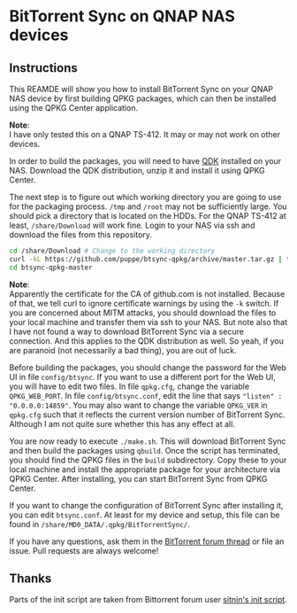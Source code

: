 # BitTorrent Sync on QNAP NAS devices

## Instructions

This REAMDE will show you how to install BitTorrent Sync on your QNAP
NAS device by first building QPKG packages, which can then be installed
using the QPKG Center application.

**Note**:  
I have only tested this on a QNAP TS-412. It may or may not work on
other devices.

In order to build the packages, you will need to have
[QDK](http://wiki.qnap.com/wiki/QPKG_Development_Guidelines) installed
on your NAS. Download the QDK distribution, unzip it and install it
using QPKG Center.

The next step is to figure out which working directory you are going to
use for the packaging process. `/tmp` and `/root` may not be
sufficiently large. You should pick a directory that is located on the
HDDs. For the QNAP TS-412 at least, `/share/Download` will work fine.
Login to your NAS via ssh and download the files from this repository.

```sh
cd /share/Download # Change to the working directory
curl -kL https://github.com/puppe/btsync-qpkg/archive/master.tar.gz | tar -xz
cd btsync-qpkg-master
```

**Note**:  
Apparently the certificate for the CA of github.com is not installed.
Because of that, we tell curl to ignore certificate warnings by using
the `-k` switch. If you are concerned about MITM attacks, you should
download the files to your local machine and transfer them via ssh to
your NAS. But note also that I have not found a way to download
BitTorrent Sync via a secure connection. And this applies to the QDK
distribution as well. So yeah, if you are paranoid (not necessarily a
bad thing), you are out of luck.

Before building the packages, you should change the password for the
Web UI in file `config/btsync`. If you want to use a different port for
the Web UI, you will have to edit two files. In file
`qpkg.cfg`, change the variable `QPKG_WEB_PORT`. In file
`config/btsync.conf`, edit the line that says `"listen" :
"0.0.0.0:14859"`. You may also want to change the variable `QPKG_VER` in
`qpkg.cfg` such that it reflects the current version number of
BitTorrent Sync. Although I am not quite sure whether this has any
effect at all.

You are now ready to execute `./make.sh`. This will download BitTorrent
Sync and then build the packages using `qbuild`. Once the script has
terminated, you should find the QPKG files in the `build` subdirectory.
Copy these to your local machine and install the appropriate package for
your architecture via QPKG Center. After installing, you can start
BitTorrent Sync from QPKG Center.

If you want to change the configuration of BitTorrent Sync after
installing it, you can edit `btsync.conf`. At least for my device and
setup, this file can be found in
`/share/MD0_DATA/.qpkg/BitTorrentSync/`.

If you have any questions, ask them in the [BitTorrent forum
thread](http://forum.bittorrent.com/topic/19752-bittorrent-sync-on-qnap-nas-devices/)
or file an issue. Pull requests are always welcome!

## Thanks

Parts of the init script are taken from Bittorrent forum user
[sitnin's init script](http://forum.bittorrent.com/topic/17218-qnap-ts-210-installer/#entry43514).
